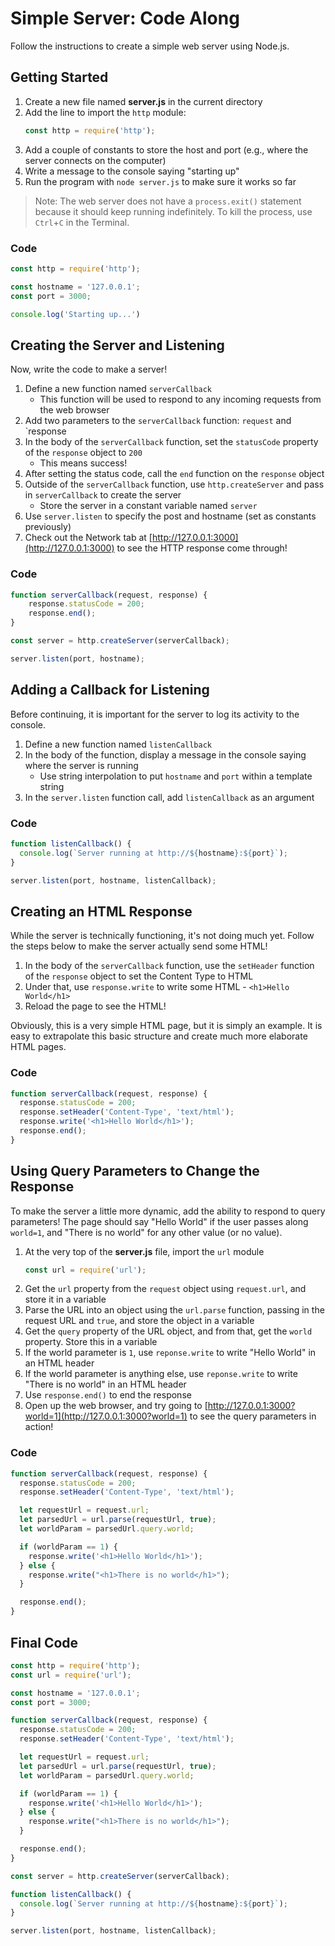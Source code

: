 # Simple Server: Code Along
Follow the instructions to create a simple web server using Node.js.

## Getting Started
1. Create a new file named **server.js** in the current directory
1. Add the line to import the `http` module:
    ```js
    const http = require('http');
    ```
1. Add a couple of constants to store the host and port (e.g., where the server connects on the computer)
1. Write a message to the console saying "starting up"
1. Run the program with `node server.js` to make sure it works so far

>Note: The web server does not have a `process.exit()` statement because it should keep running indefinitely. To kill the process, use `Ctrl`+`C` in the Terminal.

### Code
```js
const http = require('http');

const hostname = '127.0.0.1';
const port = 3000;

console.log('Starting up...')
```

## Creating the Server and Listening
Now, write the code to make a server!

1. Define a new function named `serverCallback`
    - This function will be used to respond to any incoming requests from the web browser
1. Add two parameters to the `serverCallback` function: `request` and `response
1. In the body of the `serverCallback` function, set the `statusCode` property of the `response` object to `200`
    - This means success!
1. After setting the status code, call the `end` function on the `response` object
1. Outside of the `serverCallback` function, use `http.createServer` and pass in `serverCallback` to create the server
    - Store the server in a constant variable named `server`
1. Use `server.listen` to specify the post and hostname (set as constants previously)
1. Check out the Network tab at [http://127.0.0.1:3000](http://127.0.0.1:3000) to see the HTTP response come through!

### Code
```js
function serverCallback(request, response) {
    response.statusCode = 200;
    response.end();
}

const server = http.createServer(serverCallback);

server.listen(port, hostname);
```

## Adding a Callback for Listening
Before continuing, it is important for the server to log its activity to the console.

1. Define a new function named `listenCallback`
1. In the body of the function, display a message in the console saying where the server is running
    - Use string interpolation to put `hostname` and `port` within a template string 
1. In the `server.listen` function call, add `listenCallback` as an argument

### Code
```js
function listenCallback() {
  console.log(`Server running at http://${hostname}:${port}`);
}

server.listen(port, hostname, listenCallback);
```

## Creating an HTML Response
While the server is technically functioning, it's not doing much yet. Follow the steps below to make the server actually send some HTML!

1. In the body of the `serverCallback` function, use the `setHeader` function of the `response` object to set the Content Type to HTML
1. Under that, use `response.write` to write some HTML - `<h1>Hello World</h1>`
1. Reload the page to see the HTML!

Obviously, this is a very simple HTML page, but it is simply an example. It is easy to extrapolate this basic structure and create much more elaborate HTML pages.

### Code
```js
function serverCallback(request, response) {
  response.statusCode = 200;
  response.setHeader('Content-Type', 'text/html');
  response.write('<h1>Hello World</h1>');
  response.end();
}
```

## Using Query Parameters to Change the Response
To make the server a little more dynamic, add the ability to respond to query parameters! The page should say "Hello World" if the user passes along `world=1`, and "There is no world" for any other value (or no value).

1. At the very top of the **server.js** file, import the `url` module
    ```js
    const url = require('url');
    ```
1. Get the `url` property from the `request` object using `request.url`, and store it in a variable
1. Parse the URL into an object using the `url.parse` function, passing in the request URL and `true`, and store the object in a variable
1. Get the `query` property of the URL object, and from that, get the `world` property. Store this in a variable
1. If the world parameter is `1`, use `reponse.write` to write "Hello World" in an HTML header
1. If the world parameter is anything else, use `reponse.write` to write "There is no world" in an HTML header
1. Use `response.end()` to end the response
1. Open up the web browser, and try going to [http://127.0.0.1:3000?world=1](http://127.0.0.1:3000?world=1) to see the query parameters in action!

### Code
```js
function serverCallback(request, response) {
  response.statusCode = 200;
  response.setHeader('Content-Type', 'text/html');

  let requestUrl = request.url;
  let parsedUrl = url.parse(requestUrl, true);
  let worldParam = parsedUrl.query.world;

  if (worldParam == 1) {
    response.write('<h1>Hello World</h1>');
  } else {
    response.write("<h1>There is no world</h1>");
  }

  response.end();
}
```

## Final Code
```js
const http = require('http');
const url = require('url');

const hostname = '127.0.0.1';
const port = 3000;

function serverCallback(request, response) {
  response.statusCode = 200;
  response.setHeader('Content-Type', 'text/html');

  let requestUrl = request.url;
  let parsedUrl = url.parse(requestUrl, true);
  let worldParam = parsedUrl.query.world;

  if (worldParam == 1) {
    response.write('<h1>Hello World</h1>');
  } else {
    response.write("<h1>There is no world</h1>");
  }

  response.end();
}

const server = http.createServer(serverCallback);

function listenCallback() {
  console.log(`Server running at http://${hostname}:${port}`);
}

server.listen(port, hostname, listenCallback);
```